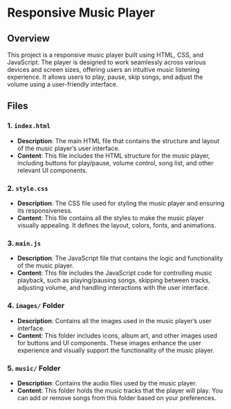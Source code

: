 # Responsive Music Player

## Overview

This project is a responsive music player built using HTML, CSS, and JavaScript. The player is designed to work seamlessly across various devices and screen sizes, offering users an intuitive music listening experience. It allows users to play, pause, skip songs, and adjust the volume using a user-friendly interface.

## Files

### 1. `index.html`
- **Description**: The main HTML file that contains the structure and layout of the music player’s user interface.
- **Content**: This file includes the HTML structure for the music player, including buttons for play/pause, volume control, song list, and other relevant UI components.

### 2. `style.css`
- **Description**: The CSS file used for styling the music player and ensuring its responsiveness.
- **Content**: This file contains all the styles to make the music player visually appealing. It defines the layout, colors, fonts, and animations.

### 3. `main.js`
- **Description**: The JavaScript file that contains the logic and functionality of the music player.
- **Content**: This file includes the JavaScript code for controlling music playback, such as playing/pausing songs, skipping between tracks, adjusting volume, and handling interactions with the user interface.

### 4. `images/` Folder
- **Description**: Contains all the images used in the music player’s user interface.
- **Content**: This folder includes icons, album art, and other images used for buttons and UI components. These images enhance the user experience and visually support the functionality of the music player.

### 5. `music/` Folder
- **Description**: Contains the audio files used by the music player.
- **Content**: This folder holds the music tracks that the player will play. You can add or remove songs from this folder based on your preferences.


